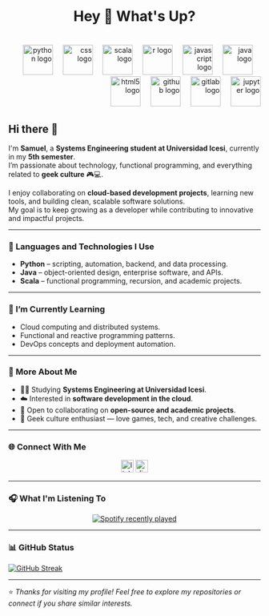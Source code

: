 <h1 align="center">Hey 👋 What's Up?</h1>

###

<br clear="both">

<div align="right">
  <img src="https://cdn.jsdelivr.net/gh/devicons/devicon/icons/python/python-original.svg" height="60" alt="python logo"  />
  <img width="12" />
  <img src="https://cdn.jsdelivr.net/gh/devicons/devicon/icons/css3/css3-original.svg" height="60" alt="css logo"  />
  <img width="12" />
  <img src="https://cdn.jsdelivr.net/gh/devicons/devicon/icons/scala/scala-original.svg" height="60" alt="scala logo"  />
  <img width="12" />
  <img src="https://cdn.jsdelivr.net/gh/devicons/devicon/icons/r/r-original.svg" height="60" alt="r logo"  />
  <img width="12" />
  <img src="https://cdn.jsdelivr.net/gh/devicons/devicon/icons/javascript/javascript-original.svg" height="60" alt="javascript logo"  />
  <img width="12" />
  <img src="https://cdn.jsdelivr.net/gh/devicons/devicon/icons/java/java-original.svg" height="60" alt="java logo"  />
  <img width="12" />
  <img src="https://cdn.jsdelivr.net/gh/devicons/devicon/icons/html5/html5-original.svg" height="60" alt="html5 logo"  />
  <img width="12" />
  <img src="https://cdn.jsdelivr.net/gh/devicons/devicon/icons/github/github-original.svg" height="60" alt="github logo"  />
  <img width="12" />
  <img src="https://cdn.jsdelivr.net/gh/devicons/devicon/icons/gitlab/gitlab-original.svg" height="60" alt="gitlab logo"  />
  <img width="12" />
  <img src="https://cdn.jsdelivr.net/gh/devicons/devicon/icons/jupyter/jupyter-original.svg" height="60" alt="jupyter logo"  />
</div>

###

## Hi there 👋

I'm **Samuel**, a **Systems Engineering student at Universidad Icesi**, currently in my **5th semester**.  
I’m passionate about technology, functional programming, and everything related to **geek culture** 🎮💻.  

I enjoy collaborating on **cloud-based development projects**, learning new tools, and building clean, scalable software solutions.  
My goal is to keep growing as a developer while contributing to innovative and impactful projects.

---

### 🧠 Languages and Technologies I Use

- **Python** – scripting, automation, backend, and data processing.  
- **Java** – object-oriented design, enterprise software, and APIs.  
- **Scala** – functional programming, recursion, and academic projects.  

---

### 🚀 I’m Currently Learning

- Cloud computing and distributed systems.  
- Functional and reactive programming patterns.  
- DevOps concepts and deployment automation.  

---

### 💬 More About Me

- 👨‍💻 Studying **Systems Engineering at Universidad Icesi**.  
- ☁️ Interested in **software development in the cloud**.  
- 🤝 Open to collaborating on **open-source and academic projects**.  
- 🧩 Geek culture enthusiast — love games, tech, and creative challenges.  

---

### 🌐 Connect With Me

<div align="center">
  <img src="https://img.shields.io/static/v1?message=LinkedIn&logo=linkedin&label=&color=0077B5&logoColor=white&labelColor=&style=for-the-badge" height="25" alt="linkedin logo"  />
  <img src="https://img.shields.io/static/v1?message=Discord&logo=discord&label=&color=7289DA&logoColor=white&labelColor=&style=for-the-badge" height="25" alt="discord logo"  />
</div>

---

### 🎧 What I'm Listening To

<div align="center">
  <a href="https://open.spotify.com/user/31w5kgf2su2ir2iyhiw6fuqwiyxi">
    <img src="https://spotify-recently-played-readme.vercel.app/api?user=31w5kgf2su2ir2iyhiw6fuqwiyxi&count=10&unique=false" alt="Spotify recently played"  />
  </a>
</div>

---

### 📊 GitHub Status

<a href="https://git.io/streak-stats">
  <img src="https://github-readme-streak-stats.herokuapp.com?user=Sammmy1911&theme=highcontrast&border_radius=4.8&short_numbers=true&hide_longest_streak=true" alt="GitHub Streak" />
</a>

---

⭐ _Thanks for visiting my profile! Feel free to explore my repositories or connect if you share similar interests._
